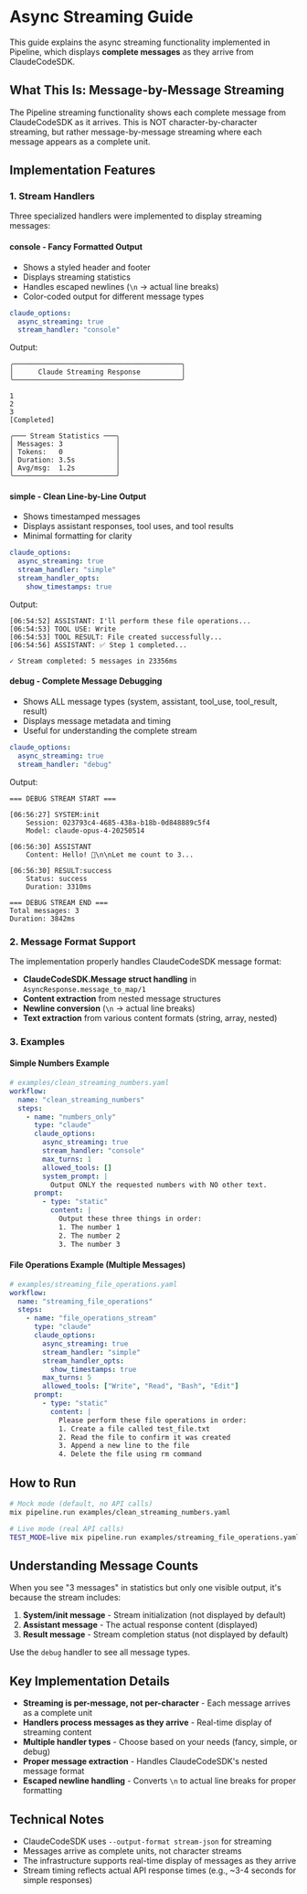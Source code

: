 # Async Streaming Guide

This guide explains the async streaming functionality implemented in Pipeline, which displays **complete messages** as they arrive from ClaudeCodeSDK.

## What This Is: Message-by-Message Streaming

The Pipeline streaming functionality shows each complete message from ClaudeCodeSDK as it arrives. This is NOT character-by-character streaming, but rather message-by-message streaming where each message appears as a complete unit.

## Implementation Features

### 1. Stream Handlers

Three specialized handlers were implemented to display streaming messages:

#### **console** - Fancy Formatted Output
- Shows a styled header and footer
- Displays streaming statistics
- Handles escaped newlines (`\n` → actual line breaks)
- Color-coded output for different message types

```yaml
claude_options:
  async_streaming: true
  stream_handler: "console"
```

Output:
```
╭─────────────────────────────────────────╮
│      Claude Streaming Response          │
╰─────────────────────────────────────────╯

1
2
3
[Completed]

╭─── Stream Statistics ───╮
│ Messages: 3             │
│ Tokens:   0             │
│ Duration: 3.5s          │
│ Avg/msg:  1.2s          │
╰─────────────────────────╯
```

#### **simple** - Clean Line-by-Line Output
- Shows timestamped messages
- Displays assistant responses, tool uses, and tool results
- Minimal formatting for clarity

```yaml
claude_options:
  async_streaming: true
  stream_handler: "simple"
  stream_handler_opts:
    show_timestamps: true
```

Output:
```
[06:54:52] ASSISTANT: I'll perform these file operations...
[06:54:53] TOOL USE: Write
[06:54:53] TOOL RESULT: File created successfully...
[06:54:56] ASSISTANT: ✅ Step 1 completed...

✓ Stream completed: 5 messages in 23356ms
```

#### **debug** - Complete Message Debugging
- Shows ALL message types (system, assistant, tool_use, tool_result, result)
- Displays message metadata and timing
- Useful for understanding the complete stream

```yaml
claude_options:
  async_streaming: true
  stream_handler: "debug"
```

Output:
```
=== DEBUG STREAM START ===

[06:56:27] SYSTEM:init
    Session: 023793c4-4685-438a-b18b-0d848889c5f4
    Model: claude-opus-4-20250514

[06:56:30] ASSISTANT
    Content: Hello! 👋\n\nLet me count to 3...

[06:56:30] RESULT:success
    Status: success
    Duration: 3310ms

=== DEBUG STREAM END ===
Total messages: 3
Duration: 3842ms
```

### 2. Message Format Support

The implementation properly handles ClaudeCodeSDK message format:

- **ClaudeCodeSDK.Message struct handling** in `AsyncResponse.message_to_map/1`
- **Content extraction** from nested message structures
- **Newline conversion** (`\n` → actual line breaks)
- **Text extraction** from various content formats (string, array, nested)

### 3. Examples

#### Simple Numbers Example
```yaml
# examples/clean_streaming_numbers.yaml
workflow:
  name: "clean_streaming_numbers"
  steps:
    - name: "numbers_only"
      type: "claude"
      claude_options:
        async_streaming: true
        stream_handler: "console"
        max_turns: 1
        allowed_tools: []
        system_prompt: |
          Output ONLY the requested numbers with NO other text.
      prompt:
        - type: "static"
          content: |
            Output these three things in order:
            1. The number 1
            2. The number 2  
            3. The number 3
```

#### File Operations Example (Multiple Messages)
```yaml
# examples/streaming_file_operations.yaml
workflow:
  name: "streaming_file_operations"
  steps:
    - name: "file_operations_stream"
      type: "claude"
      claude_options:
        async_streaming: true
        stream_handler: "simple"
        stream_handler_opts:
          show_timestamps: true
        max_turns: 5
        allowed_tools: ["Write", "Read", "Bash", "Edit"]
      prompt:
        - type: "static"
          content: |
            Please perform these file operations in order:
            1. Create a file called test_file.txt
            2. Read the file to confirm it was created
            3. Append a new line to the file
            4. Delete the file using rm command
```

## How to Run

```bash
# Mock mode (default, no API calls)
mix pipeline.run examples/clean_streaming_numbers.yaml

# Live mode (real API calls)
TEST_MODE=live mix pipeline.run examples/streaming_file_operations.yaml
```

## Understanding Message Counts

When you see "3 messages" in statistics but only one visible output, it's because the stream includes:

1. **System/init message** - Stream initialization (not displayed by default)
2. **Assistant message** - The actual response content (displayed)
3. **Result message** - Stream completion status (not displayed by default)

Use the `debug` handler to see all message types.

## Key Implementation Details

- **Streaming is per-message, not per-character** - Each message arrives as a complete unit
- **Handlers process messages as they arrive** - Real-time display of streaming content
- **Multiple handler types** - Choose based on your needs (fancy, simple, or debug)
- **Proper message extraction** - Handles ClaudeCodeSDK's nested message format
- **Escaped newline handling** - Converts `\n` to actual line breaks for proper formatting

## Technical Notes

- ClaudeCodeSDK uses `--output-format stream-json` for streaming
- Messages arrive as complete units, not character streams
- The infrastructure supports real-time display of messages as they arrive
- Stream timing reflects actual API response times (e.g., ~3-4 seconds for simple responses)